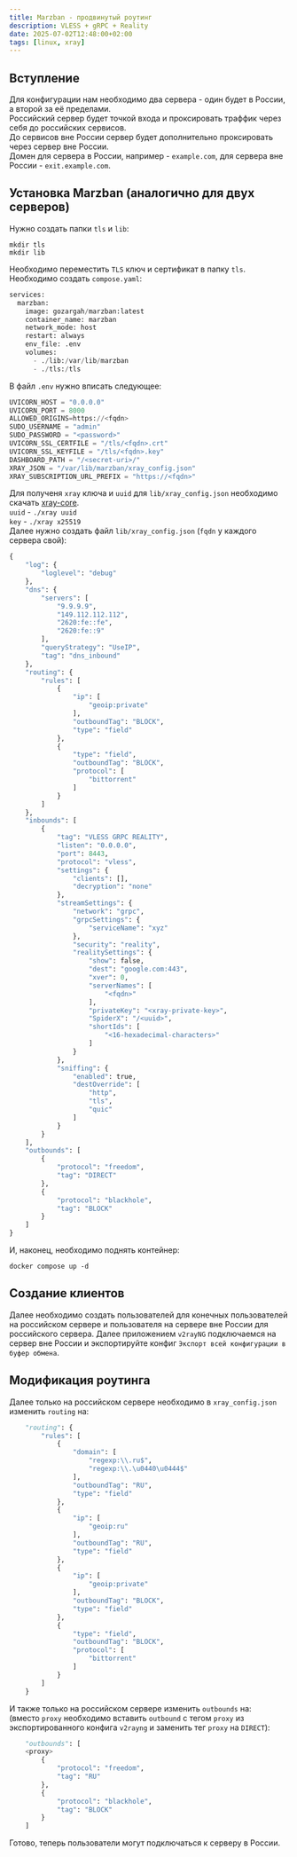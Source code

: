 ```yaml
---
title: Marzban - продвинутый роутинг
description: VLESS + gRPC + Reality
date: 2025-07-02T12:48:00+02:00
tags: [linux, xray]
---
```


## Вступление

Для конфигурации нам необходимо два сервера - один будет в России, а второй за её пределами.\
Российский сервер будет точкой входа и проксировать траффик через себя до российских сервисов.\
До сервисов вне России сервер будет дополнительно проксировать через сервер вне России.\
Домен для сервера в России, например - `example.com`, для сервера вне России - `exit.example.com`.

## Установка Marzban (аналогично для двух серверов)

Нужно создать папки `tls` и `lib`:
```shell
mkdir tls
mkdir lib
```
Необходимо переместить `TLS` ключ и сертификат в папку `tls`.\
Необходимо создать `compose.yaml`:
```python
services:
  marzban:
    image: gozargah/marzban:latest
    container_name: marzban
    network_mode: host
    restart: always
    env_file: .env
    volumes:
      - ./lib:/var/lib/marzban
      - ./tls:/tls
```

В файл `.env` нужно вписать следующее:
```python
UVICORN_HOST = "0.0.0.0"
UVICORN_PORT = 8000
ALLOWED_ORIGINS=https://<fqdn>
SUDO_USERNAME = "admin"
SUDO_PASSWORD = "<password>"
UVICORN_SSL_CERTFILE = "/tls/<fqdn>.crt"
UVICORN_SSL_KEYFILE = "/tls/<fqdn>.key"
DASHBOARD_PATH = "/<secret-uri>/"
XRAY_JSON = "/var/lib/marzban/xray_config.json"
XRAY_SUBSCRIPTION_URL_PREFIX = "https://<fqdn>"
```

Для полученя `xray` ключа и `uuid` для `lib/xray_config.json` необходимо скачать [xray-core](https://github.com/XTLS/Xray-core/releases/).\
`uuid` - `./xray uuid`\
`key` - `./xray x25519`\
Далее нужно создать файл `lib/xray_config.json` (`fqdn` у каждого сервера свой):
```python
{
    "log": {
        "loglevel": "debug"
    },
    "dns": {
        "servers": [
            "9.9.9.9",
            "149.112.112.112",
            "2620:fe::fe",
            "2620:fe::9"
        ],
        "queryStrategy": "UseIP",
        "tag": "dns_inbound"
    },
    "routing": {
        "rules": [
            {
                "ip": [
                    "geoip:private"
                ],
                "outboundTag": "BLOCK",
                "type": "field"
            },
            {
                "type": "field",
                "outboundTag": "BLOCK",
                "protocol": [
                    "bittorrent"
                ]
            }
        ]
    },
    "inbounds": [
        {
            "tag": "VLESS GRPC REALITY",
            "listen": "0.0.0.0",
            "port": 8443,
            "protocol": "vless",
            "settings": {
                "clients": [],
                "decryption": "none"
            },
            "streamSettings": {
                "network": "grpc",
                "grpcSettings": {
                    "serviceName": "xyz"
                },
                "security": "reality",
                "realitySettings": {
                    "show": false,
                    "dest": "google.com:443",
                    "xver": 0,
                    "serverNames": [
                        "<fqdn>"
                    ],
                    "privateKey": "<xray-private-key>",
                    "SpiderX": "/<uuid>",
                    "shortIds": [
                        "<16-hexadecimal-characters>"
                    ]
                }
            },
            "sniffing": {
                "enabled": true,
                "destOverride": [
                    "http",
                    "tls",
                    "quic"
                ]
            }
        }
    ],
    "outbounds": [
        {
            "protocol": "freedom",
            "tag": "DIRECT"
        },
        {
            "protocol": "blackhole",
            "tag": "BLOCK"
        }
    ]
}
```

И, наконец, необходимо поднять контейнер:

```shell
docker compose up -d
```

## Создание клиентов

Далее необходимо создать пользователей для конечных пользователей на российском сервере
и пользователя на сервере вне России для российского сервера.
Далее приложением `v2rayNG` подключаемся на сервер вне России и экспортируйте конфиг
`Экспорт всей конфигурации в буфер обмена`.

## Модификация роутинга

Далее только на российском сервере необходимо в `xray_config.json` изменить `routing` на:

```python
    "routing": {
        "rules": [
            {
                "domain": [
                    "regexp:\\.ru$",
                    "regexp:\\.\u0440\u0444$"
                ],
                "outboundTag": "RU",
                "type": "field"
            },
            {
                "ip": [
                    "geoip:ru"
                ],
                "outboundTag": "RU",
                "type": "field"
            },
            {
                "ip": [
                    "geoip:private"
                ],
                "outboundTag": "BLOCK",
                "type": "field"
            },
            {
                "type": "field",
                "outboundTag": "BLOCK",
                "protocol": [
                    "bittorrent"
                ]
            }
        ]
    }
```

И также только на российском сервере изменить `outbounds` на:\
(вместо `proxy` необходимо вставить `outbound` с тегом `proxy` из экспортированного
конфига `v2rayng` и заменить тег `proxy` на `DIRECT`):
```python
    "outbounds": [
	<proxy>
        {
            "protocol": "freedom",
            "tag": "RU"
        },
        {
            "protocol": "blackhole",
            "tag": "BLOCK"
        }
    ]

```

Готово, теперь пользователи могут подключаться к серверу в России.

